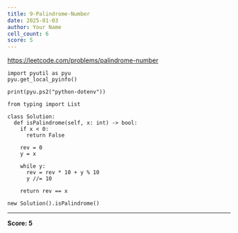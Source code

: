 ```yaml
---
title: 9-Palindrome-Number
date: 2025-01-03
author: Your Name
cell_count: 6
score: 5
---
```


https://leetcode.com/problems/palindrome-number


```
import pyutil as pyu
pyu.get_local_pyinfo()
```


```
print(pyu.ps2("python-dotenv"))
```


```
from typing import List
```


```
class Solution:
  def isPalindrome(self, x: int) -> bool:
    if x < 0:
      return False

    rev = 0
    y = x

    while y:
      rev = rev * 10 + y % 10
      y //= 10

    return rev == x
```


```
new Solution().isPalindrome()
```


---
**Score: 5**